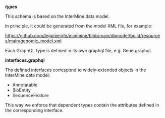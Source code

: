 ***types***

This schema is based on the InterMine data model.

In principle, it could be generated from the model XML file, for example:

https://github.com/legumeinfo/minimine/blob/main/dbmodel/build/resources/main/genomic_model.xml

Each GraphQL type is defined in its own graphql file, e.g. Gene.graphql.

**interfaces.graphql**

The defined interfaces correspond to widely-extended objects in the InterMine data model:

- Annotatable
- BioEntity
- SequenceFeature

This way we enforce that dependent types contain the attributes defined in the corresponding interface.
